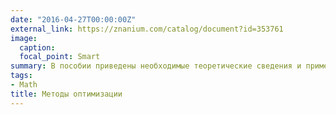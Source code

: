 ```yaml
---
date: "2016-04-27T00:00:00Z"
external_link: https://znanium.com/catalog/document?id=353761
image:
  caption: 
  focal_point: Smart
summary: В пособии приведены необходимые теоретические сведения и примеры решения задач по дисциплине «Методы оптимизации». Изложение материала ведется с упором на решение практических задач. В пособии используются примеры, иллюстрирующие применения, связанные с задачами МЧС России.
tags:
- Math
title: Методы оптимизации
---
```

